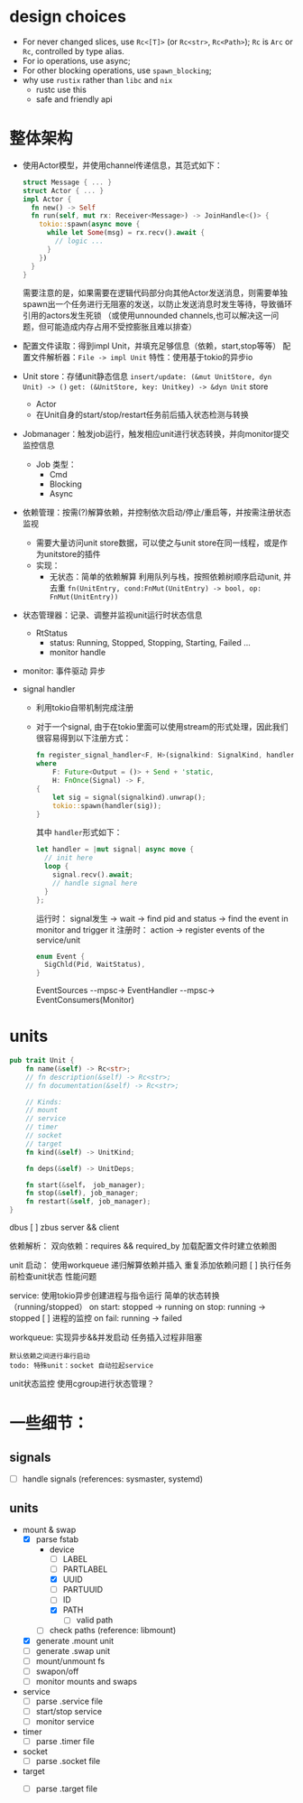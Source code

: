 # design choices

- For never changed slices, use `Rc<[T]>` (or `Rc<str>`, `Rc<Path>`);
  `Rc` is `Arc` or `Rc`, controlled by type alias.
- For io operations, use async;
- For other blocking operations, use `spawn_blocking`;
- why use `rustix` rather than `libc` and `nix`
  - rustc use this
  - safe and friendly api

# 整体架构

- 使用Actor模型，并使用channel传递信息，其范式如下：
  ```rust
  struct Message { ... }
  struct Actor { ... }
  impl Actor {
    fn new() -> Self
    fn run(self, mut rx: Receiver<Message>) -> JoinHandle<()> {
      tokio::spawn(async move {
        while let Some(msg) = rx.recv().await {
          // logic ...
        }
      })
    }
  }
  ```
  需要注意的是，如果需要在逻辑代码部分向其他Actor发送消息，则需要单独spawn出一个任务进行无阻塞的发送，以防止发送消息时发生等待，导致循环引用的actors发生死锁
  （或使用unnounded channels,也可以解决这一问题，但可能造成内存占用不受控膨胀且难以排查）

- 配置文件读取：得到impl Unit，并填充足够信息（依赖，start,stop等等）
  配置文件解析器：`File -> impl Unit`
  特性：使用基于tokio的异步io

- Unit store：存储unit静态信息
  `insert/update: (&mut UnitStore, dyn Unit) -> ()`
  `get: (&UnitStore, key: Unitkey) -> &dyn Unit`
  store
    - Actor
    - 在Unit自身的start/stop/restart任务前后插入状态检测与转换

- Jobmanager：触发job运行，触发相应unit进行状态转换，并向monitor提交监控信息
  - Job 类型：
    - Cmd
    - Blocking
    - Async

- 依赖管理：按需(?)解算依赖，并控制依次启动/停止/重启等，并按需注册状态监视
  - 需要大量访问unit store数据，可以使之与unit store在同一线程，或是作为unitstore的插件
  - 实现：
    - 无状态：简单的依赖解算
      利用队列与栈，按照依赖树顺序启动unit, 并去重
      `fn(UnitEntry, cond:FnMut(UnitEntry) -> bool, op: FnMut(UnitEntry))`

- 状态管理器：记录、调整并监视unit运行时状态信息
  - RtStatus
    - status: Running, Stopped, Stopping, Starting, Failed ...
    - monitor handle

- monitor: 事件驱动 异步
- signal handler
  - 利用tokio自带机制完成注册
  - 对于一个signal, 由于在tokio里面可以使用stream的形式处理，因此我们很容易得到以下注册方式：
    ```rust
    fn register_signal_handler<F, H>(signalkind: SignalKind, handler: H)
    where
        F: Future<Output = ()> + Send + 'static,
        H: FnOnce(Signal) -> F,
    {
        let sig = signal(signalkind).unwrap();
        tokio::spawn(handler(sig));
    }

    ```
    其中 `handler`形式如下：
    ```rust
    let handler = |mut signal| async move {
      // init here
      loop {
        signal.recv().await;
        // handle signal here
      }
    };
    ```

    运行时： signal发生 -> wait -> find pid and status -> find the event in monitor and trigger it
    注册时： action -> register events of the service/unit

    ```rust
    enum Event {
      SigChld(Pid, WaitStatus),
    }
    ```
    EventSources --mpsc-> EventHandler --mpsc-> EventConsumers(Monitor)

# units

```rust
pub trait Unit {
    fn name(&self) -> Rc<str>;
    // fn description(&self) -> Rc<str>;
    // fn documentation(&self) -> Rc<str>;

    // Kinds:
    // mount
    // service
    // timer
    // socket
    // target
    fn kind(&self) -> UnitKind;

    fn deps(&self) -> UnitDeps;

    fn start(&self， job_manager);
    fn stop(&self), job_manager;
    fn restart(&self, job_manager);
}
```

dbus
  [ ] zbus server && client

依赖解析：
    双向依赖：requires && required_by
    加载配置文件时建立依赖图

unit 启动：
    使用workqueue
        递归解算依赖并插入
          重复添加依赖问题
            [ ] 执行任务前检查unit状态
            性能问题


service:
    使用tokio异步创建进程与指令运行
    简单的状态转换（running/stopped）
      on start: stopped -> running
      on stop: running -> stopped
    [ ] 进程的监控
      on fail: running -> failed

workqueue:
    实现异步&&并发启动
      任务插入过程非阻塞
      
    默认依赖之间进行串行启动
    todo: 特殊unit：socket 自动拉起service

unit状态监控
    使用cgroup进行状态管理？


# 一些细节：

## signals

- [ ] handle signals (references: sysmaster, systemd)

## units
- mount & swap
  - [X] parse fstab
    - device
      - [ ] LABEL
      - [ ] PARTLABEL
      - [X] UUID
      - [ ] PARTUUID
      - [ ] ID
      - [X] PATH
        - [ ] valid path
    - [ ] check paths (reference: libmount)
  - [x] generate .mount unit
  - [ ] generate .swap unit
  - [ ] mount/unmount fs
  - [ ] swapon/off
  - [ ] monitor mounts and swaps

- service
  - [ ] parse .service file
  - [ ] start/stop service
  - [ ] monitor service
  
- timer
  - [ ] parse .timer file
- socket
  - [ ] parse .socket file
- target
  - [ ] parse .target file

